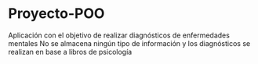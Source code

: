 # Proyecto-POO
Aplicación con el objetivo de realizar diagnósticos de enfermedades mentales
No se almacena ningún tipo de información y los diagnósticos se realizan en base
a libros de psicología

